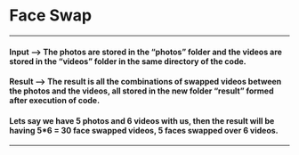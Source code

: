 # Face Swap

----

#### Input --> The photos are stored in the “photos” folder and the videos are stored in the “videos” folder in the same directory of the code.
#### Result --> The result is all the combinations of swapped videos between the photos and the videos, all stored in the new folder “result” formed after execution of code.
#### Lets say we have 5 photos and 6 videos with us, then the result will be having 5*6 = 30 face swapped videos, 5 faces swapped over 6 videos.

----